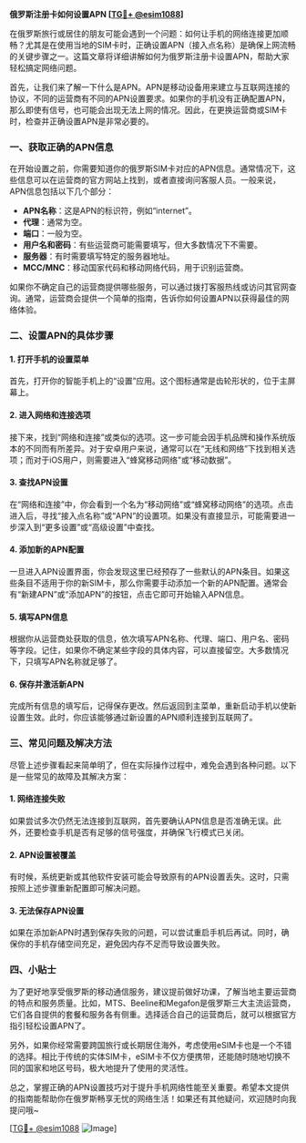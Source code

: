 **俄罗斯注册卡如何设置APN [[TG💪+ @esim1088](https://t.me/s/esim1088)]**

在俄罗斯旅行或居住的朋友可能会遇到一个问题：如何让手机的网络连接更加顺畅？尤其是在使用当地的SIM卡时，正确设置APN（接入点名称）是确保上网流畅的关键步骤之一。这篇文章将详细讲解如何为俄罗斯注册卡设置APN，帮助大家轻松搞定网络问题。

首先，让我们来了解一下什么是APN。APN是移动设备用来建立与互联网连接的协议，不同的运营商有不同的APN设置要求。如果你的手机没有正确配置APN，那么即使有信号，也可能会出现无法上网的情况。因此，在更换运营商或SIM卡时，检查并正确设置APN是非常必要的。

### 一、获取正确的APN信息

在开始设置之前，你需要知道你的俄罗斯SIM卡对应的APN信息。通常情况下，这些信息可以在运营商的官方网站上找到，或者直接询问客服人员。一般来说，APN信息包括以下几个部分：

- **APN名称**：这是APN的标识符，例如“internet”。
- **代理**：通常为空。
- **端口**：一般为空。
- **用户名和密码**：有些运营商可能需要填写，但大多数情况下不需要。
- **服务器**：有时需要填写特定的服务器地址。
- **MCC/MNC**：移动国家代码和移动网络代码，用于识别运营商。

如果你不确定自己的运营商提供哪些服务，可以通过拨打客服热线或访问其官网查询。通常，运营商会提供一个简单的指南，告诉你如何设置APN以获得最佳的网络体验。

### 二、设置APN的具体步骤

#### 1. 打开手机的设置菜单

首先，打开你的智能手机上的“设置”应用。这个图标通常是齿轮形状的，位于主屏幕上。

#### 2. 进入网络和连接选项

接下来，找到“网络和连接”或类似的选项。这一步可能会因手机品牌和操作系统版本的不同而有所差异。对于安卓用户来说，通常可以在“无线和网络”下找到相关选项；而对于iOS用户，则需要进入“蜂窝移动网络”或“移动数据”。

#### 3. 查找APN设置

在“网络和连接”中，你会看到一个名为“移动网络”或“蜂窝移动网络”的选项。点击进入后，寻找“接入点名称”或“APN”的设置项。如果没有直接显示，可能需要进一步深入到“更多设置”或“高级设置”中查找。

#### 4. 添加新的APN配置

一旦进入APN设置界面，你会发现这里已经预存了一些默认的APN条目。如果这些条目不适用于你的新SIM卡，那么你需要手动添加一个新的APN配置。通常会有“新建APN”或“添加APN”的按钮，点击它即可开始输入APN信息。

#### 5. 填写APN信息

根据你从运营商处获取的信息，依次填写APN名称、代理、端口、用户名、密码等字段。记住，如果你不确定某些字段的具体内容，可以直接留空。大多数情况下，只填写APN名称就足够了。

#### 6. 保存并激活新APN

完成所有信息的填写后，记得保存更改。然后返回到主菜单，重新启动手机以使新设置生效。此时，你应该能够通过新设置的APN顺利连接到互联网了。

### 三、常见问题及解决方法

尽管上述步骤看起来简单明了，但在实际操作过程中，难免会遇到各种问题。以下是一些常见的故障及其解决方案：

#### 1. 网络连接失败

如果尝试多次仍然无法连接到互联网，首先要确认APN信息是否准确无误。此外，还要检查手机是否有足够的信号强度，并确保飞行模式已关闭。

#### 2. APN设置被覆盖

有时候，系统更新或其他软件安装可能会导致原有的APN设置丢失。这时，只需按照上述步骤重新配置即可解决问题。

#### 3. 无法保存APN设置

如果在添加新APN时遇到保存失败的问题，可以尝试重启手机后再试。同时，确保你的手机存储空间充足，避免因内存不足而导致设置失败。

### 四、小贴士

为了更好地享受俄罗斯的移动通信服务，建议提前做好功课，了解当地主要运营商的特点和服务质量。比如，MTS、Beeline和Megafon是俄罗斯三大主流运营商，它们各自提供的套餐和服务各有侧重。选择适合自己的运营商后，就可以根据官方指引轻松设置APN了。

另外，如果你经常需要跨国旅行或长期居住海外，考虑使用eSIM卡也是一个不错的选择。相比于传统的实体SIM卡，eSIM卡不仅方便携带，还能随时随地切换不同的国家和地区号码，极大地提升了使用的灵活性。

总之，掌握正确的APN设置技巧对于提升手机网络性能至关重要。希望本文提供的指南能帮助你在俄罗斯畅享无忧的网络生活！如果还有其他疑问，欢迎随时向我提问哦~

[[TG💪+ @esim1088](https://t.me/s/esim1088) ![Image](https://i.postimg.cc/4NQfJmqS/Snipaste-2025-05-13-00-14-12.png)]